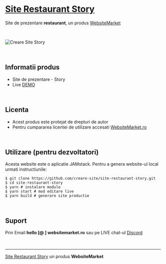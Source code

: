 # [Site Restaurant Story](https://site-restaurant-story.websitemarket.ro/)

Site de prezentare **restaurant**, un produs [WebsiteMarket](https://websitemarket.ro)

<br />

![Creare Site Story](https://raw.githubusercontent.com/creare-site/static/master/produse/site-restaurant-story-intro.gif)

<br />

## Informatii produs

- Site de prezentare - Story
- Live [DEMO](https://site-restaurant-story.websitemarket.ro)
 
<br />

## Licenta

- Acest produs este protejat de drepturi de autor
- Pentru cumpararea licentei de utilizare accesati [WebsiteMarket.ro](https://websitemarket.ro) 

<br />

## Utilizare (pentru dezvoltatori)

Acesta website este o aplicatie JAMstack. Pentru a genera website-ul local urmati instructiunile:

```
$ git clone https://github.com/creare-site/site-restaurant-story.git
$ cd site-restaurant-story
$ yarn # instalare module
$ yarn start # mod editare live
$ yarn build # generare site productie
```

<br />

## Suport

Prin Email **hello [@ ] websitemarket.ro** sau pe LIVE chat-ul [Discord](https://discord.gg/MFRQmAk)

<br />

---
[Site Restaurant Story](https://site-restaurant-story.websitemarket.ro/) un produs **WebsiteMarket**
